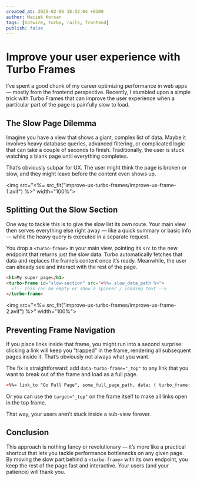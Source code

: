 ```yaml
---
created_at: 2025-02-06 18:52:04 +0100
author: Maciek Korsan
tags: [hotwire, turbo, rails, frontend]
publish: false
---
```


# Improve your user experience with Turbo Frames

I’ve spent a good chunk of my career optimizing performance in web apps — mostly from the frontend perspective. Recently, I stumbled upon a simple trick with Turbo Frames that can improve the user experience when a particular part of the page is painfully slow to load. 

## The Slow Page Dilemma

Imagine you have a view that shows a giant, complex list of data. Maybe it involves heavy database queries, advanced filtering, or complicated logic that can take a couple of seconds to finish. Traditionally, the user is stuck watching a blank page until everything completes.

That’s obviously subpar for UX. The user might think the page is broken or slow, and they might leave before the content even shows up.

<img src="<%= src_fit("improve-ux-turbo-frames/improve-ux-frame-1.avif") %>" width="100%">

## Splitting Out the Slow Section

One way to tackle this is to give the slow list its own route. Your main view then serves everything else right away — like a quick summary or basic info — while the heavy query is executed in a separate request.

You drop a `<turbo-frame>` in your main view, pointing its `src` to the new endpoint that returns just the slow data. Turbo automatically fetches that data and replaces the frame’s content once it’s ready. Meanwhile, the user can already see and interact with the rest of the page.

```html
<h1>My super page</h1>
<turbo-frame id="slow-section" src="<%%= slow_data_path %>">
  <!-- This can be empty or show a spinner / loading text -->
</turbo-frame>
```

<img src="<%= src_fit("improve-ux-turbo-frames/improve-ux-frame-2.avif") %>" width="100%">

## Preventing Frame Navigation

If you place links inside that frame, you might run into a second surprise: clicking a link will keep you “trapped” in the frame, rendering all subsequent pages inside it. That’s obviously not always what you want.

The fix is straightforward: add `data-turbo-frame="_top"` to any link that you want to break out of the frame and load as a full page.

```html
<%%= link_to "Go Full Page", some_full_page_path, data: { turbo_frame: "_top" } %>
```

Or you can use the `target="_top"` on the frame itself to make all links open in the top frame.

That way, your users aren’t stuck inside a sub-view forever.

## Conclusion

This approach is nothing fancy or revolutionary — it’s more like a practical shortcut that lets you tackle performance bottlenecks on any given page. By moving the slow part behind a `<turbo-frame>` with its own endpoint, you keep the rest of the page fast and interactive. Your users (and your patience) will thank you.